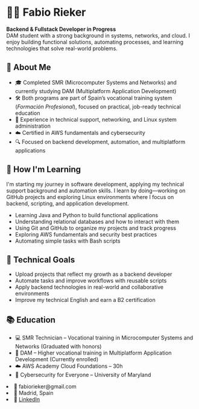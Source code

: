 <!DOCTYPE html>
<html lang="en">
<head>
  <meta charset="UTF-8">
</head>
<body>

  <h1>👨‍💻 Fabio Rieker</h1>
  <p><strong>Backend & Fullstack Developer in Progress</strong><br>
  DAM student with a strong background in systems, networks, and cloud. I enjoy building functional solutions, automating processes, and learning technologies that solve real-world problems.</p>

  <section>
    <h2>🧭 About Me</h2>
    <ul>
      <li>🎓 Completed SMR (Microcomputer Systems and Networks) and currently studying DAM (Multiplatform Application Development)</li>
      <li>🛠 Both programs are part of Spain’s vocational training system (<em>Formación Profesional</em>), focused on practical, job-ready technical education</li>
      <li>🐧 Experience in technical support, networking, and Linux system administration</li>
      <li>☁️ Certified in AWS fundamentals and cybersecurity</li>
      <li>🔍 Focused on backend development, automation, and multiplatform applications</li>
    </ul>
  </section>

  <section>
    <h2>🧪 How I'm Learning</h2>
    <p>I'm starting my journey in software development, applying my technical support background and automation skills. I learn by doing—working on GitHub projects and exploring Linux environments where I focus on backend, scripting, and application development.</p>
    <ul>
      <li>Learning Java and Python to build functional applications</li>
      <li>Understanding relational databases and how to interact with them</li>
      <li>Using Git and GitHub to organize my projects and track progress</li>
      <li>Exploring AWS fundamentals and security best practices</li>
      <li>Automating simple tasks with Bash scripts</li>
    </ul>
  </section>

  <section>
    <h2>🎯 Technical Goals</h2>
    <ul>
      <li>Upload projects that reflect my growth as a backend developer</li>
      <li>Automate tasks and improve workflows with reusable scripts</li>
      <li>Apply backend technologies in real-world and collaborative environments</li>
      <li>Improve my technical English and earn a B2 certification</li>
    </ul>
  </section>

  <section>
    <h2>📚 Education</h2>
    <ul>
      <li>💻 SMR Technician – Vocational training in Microcomputer Systems and Networks (Graduated with honors)</li>
      <li>📱 DAM – Higher vocational training in Multiplatform Application Development (Currently enrolled)</li>
      <li>☁️ AWS Academy Cloud Foundations – 30h</li>
      <li>🔐 Cybersecurity for Everyone – University of Maryland</li>
    </ul>
  </section>
      <li>📧 fabiorieker@gmail.com</li>
      <li>📍 Madrid, Spain</li>
      <li>🔗 <a href="[https://www.linkedin.com](https://www.linkedin.com/feed/)">LinkedIn</a> </li>
    </ul>
  </section>

</body>
</html>
